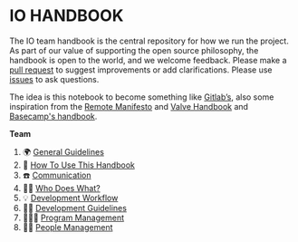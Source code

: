 # IO HANDBOOK

The IO team handbook is the central repository for how we run the project. As part of our value of supporting the open source philosophy, the handbook is open to the world, and we welcome feedback. Please make a [pull request](https://github.com/teamdigitale/io-handbook/pulls) to suggest improvements or add clarifications. Please use [issues](https://github.com/teamdigitale/io-handbook/issues) to ask questions.

The idea is this notebook to become something like [Gitlab’s](https://about.gitlab.com/handbook/), also some inspiration from the [Remote Manifesto](https://www.remoteonly.org/) and [Valve Handbook](https://steamcdn-a.akamaihd.net/apps/valve/Valve_NewEmployeeHandbook.pdf) and [Basecamp's handbook](https://github.com/basecamp/handbook).

**Team**

1. 🌍 [General Guidelines](general.md)
1. 📘 [How To Use This Handbook](how-to.md)
1. ☎️ [Communication](communication.md)
1. 👨‍💻 [Who Does What?](who-does-what.md)
1. 💡 [Development Workflow](development-workflow.md)
1. 👷🏻 [Development Guidelines](development-guidelines.md)
1. 👨🏻‍🏫 [Program Management](program.md)
1. 👨‍🎓 [People Management](people.md)